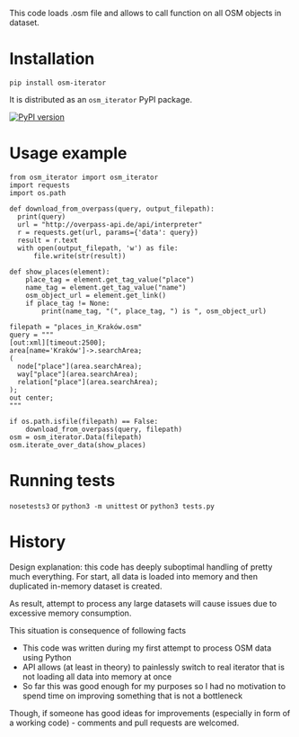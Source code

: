 This code loads .osm file and allows to call function on all OSM objects in dataset.

# Installation

`pip install osm-iterator`

It is distributed as an `osm_iterator` PyPI package.

[![PyPI version](https://badge.fury.io/py/osm-iterator.svg)](https://badge.fury.io/py/osm-iterator)

# Usage example

```
from osm_iterator import osm_iterator
import requests
import os.path

def download_from_overpass(query, output_filepath):
  print(query)
  url = "http://overpass-api.de/api/interpreter"
  r = requests.get(url, params={'data': query})
  result = r.text
  with open(output_filepath, 'w') as file:
      file.write(str(result))

def show_places(element):
    place_tag = element.get_tag_value("place")
    name_tag = element.get_tag_value("name")
    osm_object_url = element.get_link()
    if place_tag != None:
        print(name_tag, "(", place_tag, ") is ", osm_object_url)

filepath = "places_in_Kraków.osm"
query = """
[out:xml][timeout:2500];
area[name='Kraków']->.searchArea;
(
  node["place"](area.searchArea);
  way["place"](area.searchArea);
  relation["place"](area.searchArea);
);
out center;
"""

if os.path.isfile(filepath) == False:
    download_from_overpass(query, filepath)
osm = osm_iterator.Data(filepath)
osm.iterate_over_data(show_places)
```

# Running tests

```nosetests3``` or ```python3 -m unittest``` or ```python3 tests.py```

# History

Design explanation: this code has deeply suboptimal handling of pretty much everything. For start, all data is loaded into memory and then duplicated in-memory dataset is created.

As result, attempt to process any large datasets will cause issues due to excessive memory consumption.

This situation is consequence of following facts

* This code was written during my first attempt to process OSM data using Python
* API allows (at least in theory) to painlessly switch to real iterator that is not loading all data into memory at once
* So far this was good enough for my purposes so I had no motivation to spend time on improving something that is not a bottleneck

Though, if someone has good ideas for improvements (especially in form of a working code) - comments and pull requests are welcomed.

